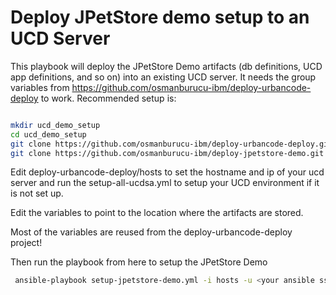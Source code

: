 # Deploy JPetStore demo setup to an UCD Server

This playbook will deploy the JPetStore Demo artifacts (db definitions, UCD app definitions, and so on) into an existing UCD server. 
It needs the group variables from https://github.com/osmanburucu-ibm/deploy-urbancode-deploy to work. 
Recommended setup is:

~~~sh

mkdir ucd_demo_setup
cd ucd_demo_setup
git clone https://github.com/osmanburucu-ibm/deploy-urbancode-deploy.git
git clone https://github.com/osmanburucu-ibm/deploy-jpetstore-demo.git

~~~~

Edit deploy-urbancode-deploy/hosts to set the hostname and ip of your ucd server and run the setup-all-ucdsa.yml to setup your UCD environment if it is not set up. 

Edit the variables to point to the location where the artifacts are stored.

Most of the variables are reused from the deploy-urbancode-deploy project!

Then run the playbook from here to setup the JPetStore Demo

~~~sh 
 ansible-playbook setup-jpetstore-demo.yml -i hosts -u <your ansible ssh user>
~~~